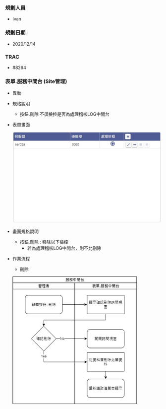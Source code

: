 ### <div id="user">規劃人員</div>
* Ivan

### <div id="updatedate">規劃日期</div>
* 2020/12/14

### <div id="trac">TRAC</div>
* #8264

### <div id="sitemanage_2">表單.服務中間台 <path>(Site管理)</path></div>
* 異動
* 規格說明
    * 按鈕.刪除 不須檢控是否為處理稽核LOG中間台

* 表單畫面

    ![MiddleServerIndex]
* 畫面規格說明
    * 按鈕.刪除 : 移除以下檢控
        * 若為處理稽核LOG中間台，則不允刪除

* 作業流程
    * 刪除

    ![MiddleServerIndex_sa1]


<!--超連結引用ps.畫面上看不到-->
[MiddleServerIndex]:img/MiddleServerIndex.jpg
[MiddleServerIndex_sa1]:img/MiddleServerIndex_sa1.jpg